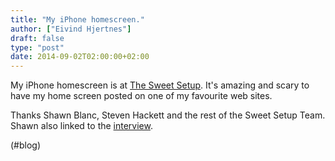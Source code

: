 ```yaml
---
title: "My iPhone homescreen."
author: ["Eivind Hjertnes"]
draft: false
type: "post"
date: 2014-09-02T02:00:00+02:00
---
```


My iPhone homescreen is at
[The
Sweet Setup](http://thesweetsetup.com/eivind-hjertnes-sweet-iphone-setup/). It's amazing and scary to have my home screen posted on
one of my favourite web sites.

Thanks Shawn Blanc, Steven Hackett and the rest of the Sweet Setup Team.
Shawn also linked to the
[interview](http://shawnblanc.net/2014/09/eivind-hjertnes-iphone-setup/).

(#blog)
